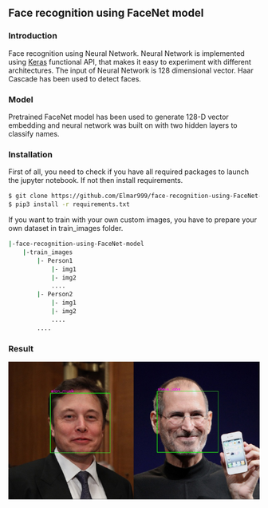 ## Face recognition using FaceNet model

### Introduction
Face recognition using Neural Network. Neural Network is implemented using [Keras](https://keras.io/) functional API, that makes it easy to experiment with different architectures. The input of Neural Network is 128 dimensional vector. Haar Cascade has been used to detect faces.


### Model
Pretrained FaceNet model has been used to generate 128-D vector embedding and neural network was built on with two hidden layers to classify names.

### Installation 

First of all, you need to check if you have all required packages to launch the jupyter notebook. If not then install requirements.

```sh
$ git clone https://github.com/Elmar999/face-recognition-using-FaceNet-model.git
$ pip3 install -r requirements.txt
```

If you want to train with your own custom images, you have to prepare your own dataset in train_images folder.

```sh
|-face-recognition-using-FaceNet-model
    |-train_images
        |- Person1
            |- img1
            |- img2
            ....
        |- Person2
            |- img1
            |- img2
            ....
        ....
```

### Result 

<img src="./test_images/result.png" style="max-width:100%;">
